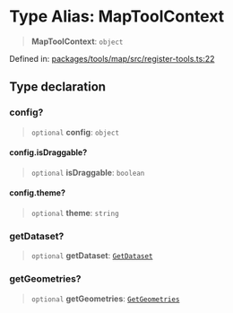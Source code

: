 # Type Alias: MapToolContext

> **MapToolContext**: `object`

Defined in: [packages/tools/map/src/register-tools.ts:22](https://github.com/GeoDaCenter/openassistant/blob/0a6a7e7306d75a25dc968b3117f04cb7bd613bec/packages/tools/map/src/register-tools.ts#L22)

## Type declaration

### config?

> `optional` **config**: `object`

#### config.isDraggable?

> `optional` **isDraggable**: `boolean`

#### config.theme?

> `optional` **theme**: `string`

### getDataset?

> `optional` **getDataset**: [`GetDataset`](GetDataset.md)

### getGeometries?

> `optional` **getGeometries**: [`GetGeometries`](GetGeometries.md)
